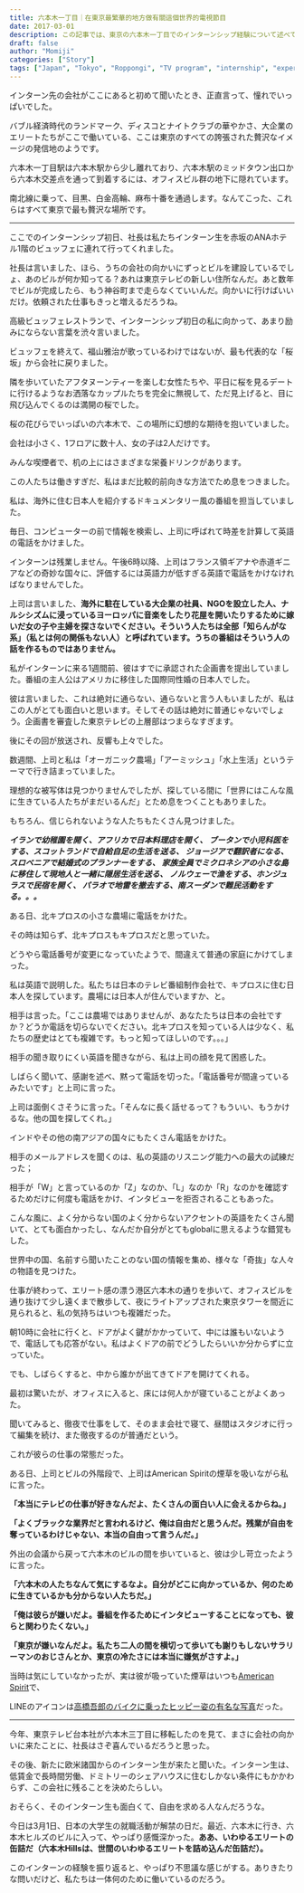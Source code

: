 ```yaml
---
title: 六本木一丁目｜在東京最繁華的地方做有關這個世界的電視節目
date: 2017-03-01
description: この記事では、東京の六本木一丁目でのインターンシップ経験について述べています。六本木の活気と贅沢さ、そしてテレビ番組制作会社でのインターンシップのあれこれを描写しています。海外に住む日本人の話を見つけることを担当し、面白い電話インタビューやデータ収集を数多く行いました。過酷な労働環境にもかかわらず、テレビ業界への自由と情熱を感じました。最後に、このインターンシップ経験を振り返り、六本木のエリート文化に驚嘆し、仕事の意味について考えます。
draft: false
author: "Momiji"
categories: ["Story"]
tags: ["Japan", "Tokyo", "Roppongi", "TV program", "internship", "experience"]
---
```


インターン先の会社がここにあると初めて聞いたとき、正直言って、憧れでいっぱいでした。

バブル経済時代のランドマーク、ディスコとナイトクラブの華やかさ、大企業のエリートたちがここで働いている、ここは東京のすべての誇張された贅沢なイメージの発信地のようです。

六本木一丁目駅は六本木駅から少し離れており、六本木駅のミッドタウン出口から六本木交差点を通って到着するには、オフィスビル群の地下に隠れています。

南北線に乗って、目黒、白金高輪、麻布十番を通過します。なんてこった、これらはすべて東京で最も贅沢な場所です。

---
ここでのインターンシップ初日、社長は私たちインターン生を赤坂のANAホテル1階のビュッフェに連れて行ってくれました。

社長は言いました、ほら、うちの会社の向かいにずっとビルを建設しているでしょ、あのビルが何か知ってる？あれは東京テレビの新しい住所なんだ。あと数年でビルが完成したら、もう神谷町まで走らなくていいんだ。向かいに行けばいいだけ。依頼された仕事もきっと増えるだろうね。

高級ビュッフェレストランで、インターンシップ初日の私に向かって、あまり励みにならない言葉を渋々言いました。

ビュッフェを終えて、福山雅治が歌っているわけではないが、最も代表的な「桜坂」から会社に戻りました。

隣を歩いていたアフタヌーンティーを楽しむ女性たちや、平日に桜を見るデートに行けるようなお洒落なカップルたちを完全に無視して、ただ見上げると、目に飛び込んでくるのは満開の桜でした。

桜の花びらでいっぱいの六本木で、この場所に幻想的な期待を抱いていました。

会社は小さく、1フロアに数十人、女の子は2人だけです。

みんな喫煙者で、机の上にはさまざまな栄養ドリンクがあります。

この人たちは働きすぎだ、私はまだ比較的前向きな方法でため息をつきました。


私は、海外に住む日本人を紹介するドキュメンタリー風の番組を担当していました。

毎日、コンピューターの前で情報を検索し、上司に呼ばれて時差を計算して英語の電話をかけました。

インターンは残業しません。午後6時以降、上司はフランス領ギアナや赤道ギニアなどの奇妙な国々に、評価するには英語力が低すぎる英語で電話をかけなければなりませんでした。

上司は言いました、**海外に駐在している大企業の社員、NGOを設立した人、ナルシシズムに浸っているヨーロッパに音楽をしたり花屋を開いたりするために嫁いだ女の子や主婦を探さないでください。そういう人たちは全部「知らんがな系」（私とは何の関係もない人）と呼ばれています。うちの番組はそういう人の話を作るものではありません。**


私がインターンに来る1週間前、彼はすでに承認された企画書を提出していました。番組の主人公はアメリカに移住した国際同性婚の日本人でした。

彼は言いました、これは絶対に通らない、通らないと言う人もいましたが、私はこの人がとても面白いと思います。そしてその話は絶対に普通じゃないでしょう。企画書を審査した東京テレビの上層部はつまらなすぎます。

後にその回が放送され、反響も上々でした。



数週間、上司と私は「オーガニック農場」「アーミッシュ」「水上生活」というテーマで行き詰まっていました。

理想的な被写体は見つかりませんでしたが、探している間に「世界にはこんな風に生きている人たちがまだいるんだ」とため息をつくこともありました。


もちろん、信じられないような人たちもたくさん見つけました。

***イランで幼稚園を開く、アフリカで日本料理店を開く、
ブータンで小児科医をする、スコットランドで自給自足の生活を送る、
ジョージアで翻訳者になる、スロベニアで結婚式のプランナーをする、
家族全員でミクロネシアの小さな島に移住して現地人と一緒に隠居生活を送る、
ノルウェーで漁をする、ホンジュラスで民宿を開く、
パラオで地雷を撤去する、南スーダンで難民活動をする。。。***

ある日、北キプロスの小さな農場に電話をかけた。

その時は知らず、北キプロスもキプロスだと思っていた。

どうやら電話番号が変更になっていたようで、間違えて普通の家庭にかけてしまった。

私は英語で説明した。私たちは日本のテレビ番組制作会社で、キプロスに住む日本人を探しています。農場には日本人が住んでいますか、と。

相手は言った。「ここは農場ではありませんが、あなたたちは日本の会社ですか？どうか電話を切らないでください。北キプロスを知っている人は少なく、私たちの歴史はとても複雑です。もっと知ってほしいのです。。。」

相手の聞き取りにくい英語を聞きながら、私は上司の顔を見て困惑した。

しばらく聞いて、感謝を述べ、黙って電話を切った。「電話番号が間違っているみたいです」と上司に言った。

上司は面倒くさそうに言った。「そんなに長く話せるって？もういい、もうかけるな。他の国を探してくれ。」

インドやその他の南アジアの国々にもたくさん電話をかけた。

相手のメールアドレスを聞くのは、私の英語のリスニング能力への最大の試練だった；

相手が「W」と言っているのか「Z」なのか、「L」なのか「R」なのかを確認するためだけに何度も電話をかけ、インタビューを拒否されることもあった。

こんな風に、よく分からない国のよく分からないアクセントの英語をたくさん聞いて、とても面白かったし、なんだか自分がとてもglobalに思えるような錯覚もした。

世界中の国、名前すら聞いたことのない国の情報を集め、様々な「奇抜」な人々の物語を見つけた。

仕事が終わって、エリート感の漂う港区六本木の通りを歩いて、オフィスビルを通り抜けて少し遠くまで散歩して、夜にライトアップされた東京タワーを間近に見られると、私の気持ちはいつも複雑だった。

朝10時に会社に行くと、ドアがよく鍵がかかっていて、中には誰もいないようで、電話しても応答がない。私はよくドアの前でどうしたらいいか分からずに立っていた。

でも、しばらくすると、中から誰かが出てきてドアを開けてくれる。

最初は驚いたが、オフィスに入ると、床には何人かが寝ていることがよくあった。

聞いてみると、徹夜で仕事をして、そのまま会社で寝て、昼間はスタジオに行って編集を続け、また徹夜するのが普通だという。

これが彼らの仕事の常態だった。

ある日、上司とビルの外階段で、上司はAmerican Spiritの煙草を吸いながら私に言った。

**「本当にテレビの仕事が好きなんだよ、たくさんの面白い人に会えるからね。」**

**「よくブラックな業界だと言われるけど、俺は自由だと思うんだ。残業が自由を奪っているわけじゃない、本当の自由って言うんだ。」**

外出の会議から戻って六本木のビルの間を歩いていると、彼は少し苛立ったように言った。

**「六本木の人たちなんて気にするなよ。自分がどこに向かっているか、何のために生きているかも分からない人たちだ。」**

**「俺は彼らが嫌いだよ。番組を作るためにインタビューすることになっても、彼らと関わりたくない。」**

**「東京が嫌いなんだよ。私たち二人の間を横切って歩いても謝りもしないサラリーマンのおじさんとか、東京の冷たさには本当に嫌気がさすよ。」**

当時は気にしていなかったが、実は彼が吸っていた煙草はいつも[American Spirit](https://en.wikipedia.org/wiki/Natural_American_Spirit)で、

LINEのアイコンは[高橋吾郎のバイクに乗ったヒッピー姿の有名な写真](https://images.app.goo.gl/WvyGUZSQw7jBVLYQ9)だった。

---

今年、東京テレビ台本社が六本木三丁目に移転したのを見て、まさに会社の向かいに来たことに、社長はさぞ喜んでいるだろうと思った。

その後、新たに欧米諸国からのインターン生が来たと聞いた。インターン生は、低賃金で長時間労働、ドミトリーのシェアハウスに住むしかない条件にもかかわらず、この会社に残ることを決めたらしい。

おそらく、そのインターン生も面白くて、自由を求める人なんだろうな。

今日は3月1日、日本の大学生の就職活動が解禁の日だ。最近、六本木に行き、六本木ヒルズのビルに入って、やっぱり感慨深かった。**ああ、いわゆるエリートの缶詰だ（六本木Hillsは、世間のいわゆるエリートを詰め込んだ缶詰だ）。**

このインターンの経験を振り返ると、やっぱり不思議な感じがする。ありきたりな問いだけど、私たちは一体何のために働いているのだろう。